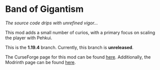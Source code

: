 # Band of Gigantism
*The source code drips with unrefined vigor...*

This mod adds a small number of curios, with a primary focus on scaling the player with Pehkui.

This is the **1.19.4** branch. Currently, this branch is **unreleased**.

The CurseForge page for this mod can be found [here](https://www.curseforge.com/minecraft/mc-mods/band-of-gigantism). 
Additionally, the Modrinth page can be found [here](https://modrinth.com/mod/bog).

